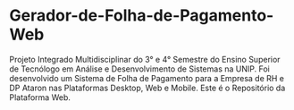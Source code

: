 # Gerador-de-Folha-de-Pagamento-Web

Projeto Integrado Multidisciplinar do 3° e 4° Semestre do Ensino Superior de Tecnólogo em Análise e Desenvolvimento de Sistemas na UNIP. Foi desenvolvido um Sistema de Folha de Pagamento para a Empresa de RH e DP Ataron nas Plataformas Desktop, Web e Mobile. Este é o Repositório da Plataforma Web.
